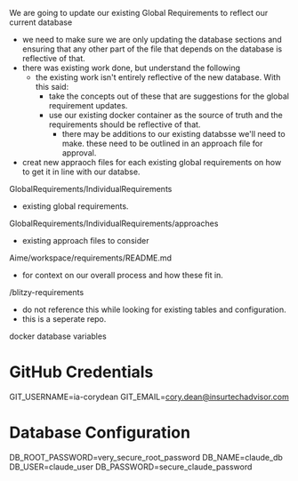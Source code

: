 We are going to update our existing Global Requirements to reflect our current database
- we need to make sure we are only updating the database sections and ensuring that any other part of the file that depends on the database is reflective of that.
- there was existing work done, but understand the following
  - the existing work isn't entirely reflective of the new database. With this said:
    - take the concepts out of these that are suggestions for the global requirement updates.
    - use our existing docker container as the source of truth and the requirements should be reflective of that.
      - there may be additions to our existing databsse we'll need to make. these need to be outlined in an approach file for approval.
- creat new appraoch files for each existing global requirements on how to get it in line with our databse.

GlobalRequirements/IndividualRequirements
- existing global requirements.

GlobalRequirements/IndividualRequirements/approaches
- existing approach files to consider

Aime/workspace/requirements/README.md
- for context on our overall process and how these fit in.

/blitzy-requirements
- do not reference this while looking for existing tables and configuration.
- this is a seperate repo.

docker database variables
# GitHub Credentials
GIT_USERNAME=ia-corydean
GIT_EMAIL=cory.dean@insurtechadvisor.com

# Database Configuration
DB_ROOT_PASSWORD=very_secure_root_password
DB_NAME=claude_db
DB_USER=claude_user
DB_PASSWORD=secure_claude_password
